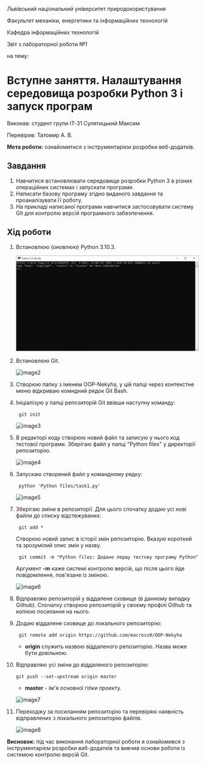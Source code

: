 Львівський національний університет природокористування

Факультет механіки, енергетики та інформаційних технологій

Кафедра інформаційних технологій

Звіт з лабораторної роботи №1

на тему: 
 # Вступне заняття. Налаштування середовища розробки Python 3 і запуск програм


Виконав: студент групи ІТ-31 Сулятицький Максим

Перевірив: Татомир А. В.

**Мета роботи:** ознайомитися з інструментарієм розробки веб-додатків.

 ## Завдання
1. Навчитися встановлювати середовище розробки Python 3 в різних операційних системах і запускати програми.
2. Написати базову програму згідно виданого завдання та проаналізувати її роботу.
3. На прикладі написаної програми навчитися застосовувати систему Git для контролю версій програмного забезпечення.

 ## Хід роботи
1. Встановлюю (оновлюю) Python 3.10.3.

    ![image1](images/1.png)

2. Встановлюю Git.

    ![image2](images/image1-2.png)

3. Створюю папку з іменем OOP-Nekyha, у цій папці через контекстне меню відкриваю комндний рядок Git Bash.

4. Ініціалізую у папці репозиторій Git ввівши наступну команду:

        git init

    ![image3](images/image1-3.png)

5. В редакторі коду створюю новий файл та записую у нього код тестової програми. Зберігаю файл у папці "Python files" у директорії репозиторію.

    ![image4](images/image1-4.png)

6. Запускаю створений файл у командному рядку:

        python 'Python files/task1.py'

    ![image5](images/image1-5.png)

7. Зберігаю зміни в репозиторії. Для цього спочатку додаю усі нові файли до списку відстежуваних:

        git add *

    Створюю новий запис в історії змін репозиторію. Вказую короткий та зрозумілий опис змін у назву.

        git commit -m "Python files: Додано першу тестову програму Python"

    Аргумент **-m** каже системі контролю версій, що після цього йде повідомлення, пов'язане із зміною.

    ![image6](images/image1-6.png)

8. Відправляю репозиторій у віддалене сховище (в данному випадку Github). Спочатку створюю репозиторій у своєму профілі Github та копіюю посилання на нього.

9. Додаю віддалене сховище до локального репозиторію:

        git remote add origin https://github.com/macross0/OOP-Nekyha

    * **origin** служить назвою віддаленого репозиторію. Назва може бути довільною.

10. Відправляю усі зміни до віддаленого репозиторію:

        git push --set-upstream origin master

    * **master** - ім'я основної гілки проекту.

    ![image7](images/image1-7.png)

11. Переходжу за посиланням репозиторію та перевіряю наявність відправлених з локального репозиторію файлів.

    ![image8](images/image1-8.png)

**Висновок:** під час виконання лабораторної роботи я ознайомився з інструментарієм розробки веб-додатків та вивчив основи роботи із системою контролю версій Git.